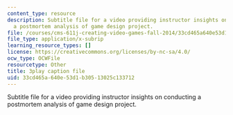 ```yaml
---
content_type: resource
description: Subtitle file for a video providing instructor insights on conducting
  a postmortem analysis of game design project.
file: /courses/cms-611j-creating-video-games-fall-2014/33cd465a640e53d1b30513025c133712_4HP37G4v3S8.vtt
file_type: application/x-subrip
learning_resource_types: []
license: https://creativecommons.org/licenses/by-nc-sa/4.0/
ocw_type: OCWFile
resourcetype: Other
title: 3play caption file
uid: 33cd465a-640e-53d1-b305-13025c133712
---
```

Subtitle file for a video providing instructor insights on conducting a postmortem analysis of game design project.